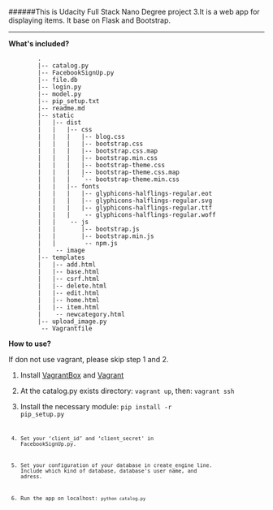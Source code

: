 ######This is Udacity Full Stack Nano Degree project 3.It is a web app for displaying items. It base on Flask and Bootstrap.

----------------

**What's included?**  


			.
			|-- catalog.py
			|-- FacebookSignUp.py
			|-- file.db
			|-- login.py
			|-- model.py
			|-- pip_setup.txt
			|-- readme.md
			|-- static
			|   |-- dist
			|   |   |-- css
			|   |   |   |-- blog.css
			|   |   |   |-- bootstrap.css
			|   |   |   |-- bootstrap.css.map
			|   |   |   |-- bootstrap.min.css
			|   |   |   |-- bootstrap-theme.css
			|   |   |   |-- bootstrap-theme.css.map
			|   |   |   `-- bootstrap-theme.min.css
			|   |   |-- fonts
			|   |   |   |-- glyphicons-halflings-regular.eot
			|   |   |   |-- glyphicons-halflings-regular.svg
			|   |   |   |-- glyphicons-halflings-regular.ttf
			|   |   |    -- glyphicons-halflings-regular.woff
			|   |    -- js
			|   |       |-- bootstrap.js
			|   |       |-- bootstrap.min.js
			|   |        -- npm.js
			|    -- image
			|-- templates
			|   |-- add.html
			|   |-- base.html
			|   |-- csrf.html
			|   |-- delete.html
			|   |-- edit.html
			|   |-- home.html
			|   |-- item.html
			|    -- newcategory.html
			|-- upload_image.py
			 -- Vagrantfile  

	

**How to use?**

If don not use vagrant, please skip step 1 and 2.

1. Install [VagrantBox](https://www.virtualbox.org/wiki/Downloads) and [Vagrant](https://www.vagrantup.com/downloads)

2. At the catalog.py exists directory: `vagrant up`, then: `vagrant ssh`

3. Install the necessary module:  <code>pip install -r pip_setup.py<code>

3. Set your ‘client_id’ and ‘client_secret' in FacebookSignUp.py.

4. Set your configuration of your database in create_engine line. Include which kind of database, database's user name, and adress.

5. Run the app on localhost: `python catalog.py`


